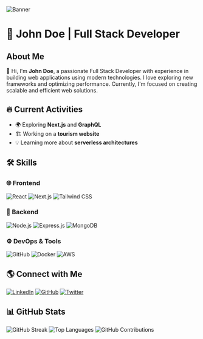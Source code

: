 ![Banner](https://i.ibb.co/qFRSQns/Nazim-uddin.png)
# 🚀 John Doe | Full Stack Developer

## About Me
👋 Hi, I'm **John Doe**, a passionate Full Stack Developer with experience in building web applications using modern technologies. I love exploring new frameworks and optimizing performance. Currently, I'm focused on creating scalable and efficient web solutions.

## 🔥 Current Activities
- 🌍 Exploring **Next.js** and **GraphQL**
- 🏗️ Working on a **tourism website**
- 💡 Learning more about **serverless architectures**

## 🛠️ Skills

### 🌐 Frontend
![React](https://img.shields.io/badge/-React-61DAFB?style=for-the-badge&logo=react&logoColor=white)
![Next.js](https://img.shields.io/badge/-Next.js-000000?style=for-the-badge&logo=next.js&logoColor=white)
![Tailwind CSS](https://img.shields.io/badge/-TailwindCSS-38B2AC?style=for-the-badge&logo=tailwind-css&logoColor=white)

### 🔧 Backend
![Node.js](https://img.shields.io/badge/-Node.js-339933?style=for-the-badge&logo=node.js&logoColor=white)
![Express.js](https://img.shields.io/badge/-Express.js-000000?style=for-the-badge&logo=express&logoColor=white)
![MongoDB](https://img.shields.io/badge/-MongoDB-47A248?style=for-the-badge&logo=mongodb&logoColor=white)

### ⚙️ DevOps & Tools
![GitHub](https://img.shields.io/badge/-GitHub-181717?style=for-the-badge&logo=github&logoColor=white)
![Docker](https://img.shields.io/badge/-Docker-2496ED?style=for-the-badge&logo=docker&logoColor=white)
![AWS](https://img.shields.io/badge/-AWS-FF9900?style=for-the-badge&logo=amazon-aws&logoColor=white)

## 🌎 Connect with Me
[![LinkedIn](https://img.shields.io/badge/-LinkedIn-0077B5?style=for-the-badge&logo=linkedin&logoColor=white)](https://www.linkedin.com/in/johndoe/)
[![GitHub](https://img.shields.io/badge/-GitHub-181717?style=for-the-badge&logo=github&logoColor=white)](https://github.com/johndoe)
[![Twitter](https://img.shields.io/badge/-Twitter-1DA1F2?style=for-the-badge&logo=twitter&logoColor=white)](https://twitter.com/johndoe)

## 📊 GitHub Stats
![GitHub Streak](https://github-readme-streak-stats.herokuapp.com/?user=johndoe&theme=dark&hide_border=false)
![Top Languages](https://github-readme-stats.vercel.app/api/top-langs/?username=johndoe&layout=compact&theme=dark&hide_border=false)
![GitHub Contributions](https://github-readme-stats.vercel.app/api?username=johndoe&show_icons=true&theme=dark&hide_border=false)

